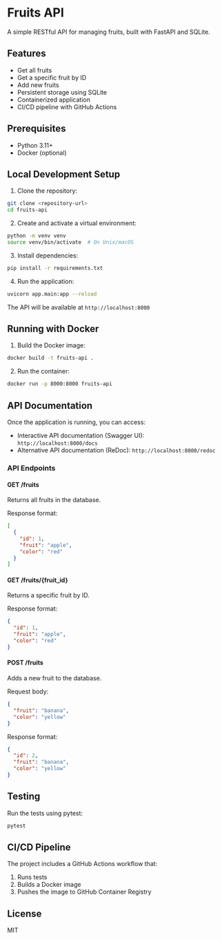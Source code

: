 # Fruits API

A simple RESTful API for managing fruits, built with FastAPI and SQLite.

## Features

- Get all fruits
- Get a specific fruit by ID
- Add new fruits
- Persistent storage using SQLite
- Containerized application
- CI/CD pipeline with GitHub Actions

## Prerequisites

- Python 3.11+
- Docker (optional)

## Local Development Setup

1. Clone the repository:
```bash
git clone <repository-url>
cd fruits-api
```

2. Create and activate a virtual environment:
```bash
python -m venv venv
source venv/bin/activate  # On Unix/macOS
```

3. Install dependencies:
```bash
pip install -r requirements.txt
```

4. Run the application:
```bash
uvicorn app.main:app --reload
```

The API will be available at `http://localhost:8000`

## Running with Docker

1. Build the Docker image:
```bash
docker build -t fruits-api .
```

2. Run the container:
```bash
docker run -p 8000:8000 fruits-api
```

## API Documentation

Once the application is running, you can access:
- Interactive API documentation (Swagger UI): `http://localhost:8000/docs`
- Alternative API documentation (ReDoc): `http://localhost:8000/redoc`

### API Endpoints

#### GET /fruits
Returns all fruits in the database.

Response format:
```json
[
  {
    "id": 1,
    "fruit": "apple",
    "color": "red"
  }
]
```

#### GET /fruits/{fruit_id}
Returns a specific fruit by ID.

Response format:
```json
{
  "id": 1,
  "fruit": "apple",
  "color": "red"
}
```

#### POST /fruits
Adds a new fruit to the database.

Request body:
```json
{
  "fruit": "banana",
  "color": "yellow"
}
```

Response format:
```json
{
  "id": 2,
  "fruit": "banana",
  "color": "yellow"
}
```

## Testing

Run the tests using pytest:
```bash
pytest
```

## CI/CD Pipeline

The project includes a GitHub Actions workflow that:
1. Runs tests
2. Builds a Docker image
3. Pushes the image to GitHub Container Registry

## License

MIT 